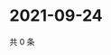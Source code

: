 # 2021-09-24

共 0 条

<!-- BEGIN -->
<!-- 最后更新时间 Fri Sep 24 2021 02:17:04 GMT+0800 (China Standard Time) -->

<!-- END -->
